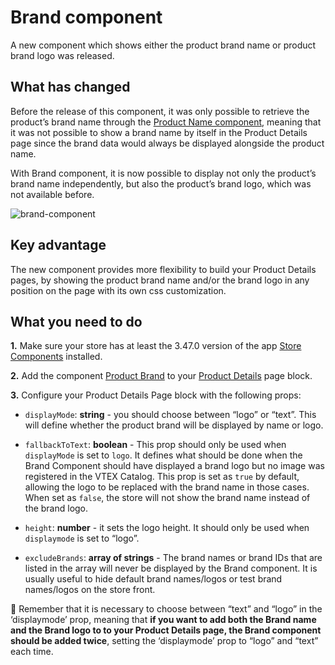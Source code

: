 # Brand component

A new component which shows either the product brand name or product brand logo was released.

## What has changed 

Before the release of this component, it was only possible to retrieve the product’s brand name through the [Product Name component](https://github.com/vtex-apps/store-components/blob/master/react/components/ProductName/README.md), meaning that it was not possible to show a brand name by itself in the Product Details page since the brand data would always be displayed alongside the product name. 

With Brand component, it is now possible to display not only the product’s brand name independently, but also the product’s brand logo, which was not available before.

![brand-component](https://user-images.githubusercontent.com/52087100/60600980-a374d700-9d87-11e9-9f57-e10cbe371577.png)

## Key advantage

The new component provides more flexibility to build your Product Details pages, by showing the product brand name and/or the brand logo in any position on the page with its own css customization.

## What you need to do

__1.__ Make sure your store has at least the 3.47.0 version of the app [Store Components](https://github.com/vtex-apps/store-components) installed.

__2.__ Add the component [Product Brand](https://github.com/vtex-apps/store-components/tree/master/react/components/ProductBrand) to your [Product Details](https://github.com/vtex-apps/product-details) page block.

__3.__ Configure your Product Details Page block with the following props:

- `displayMode`: __string__ - you should choose between “logo” or “text”. This will define whether the product brand will be displayed by name or logo.

- `fallbackToText`: __boolean__ - This prop should only be used when `displayMode` is set to `logo`. It defines what should be done when the Brand Component should have displayed a brand logo but no image was registered in the VTEX Catalog. This prop is set as `true` by default, allowing the logo to be replaced with the brand name in those cases. When set as `false`, the store will not show the brand name instead of the brand logo.

- `height`: __number__ - it sets the logo height. It should only be used when `displaymode` is set to “logo”.

- `excludeBrands`: __array of strings__ - The brand names or brand IDs that are listed in the array will never be displayed by the Brand component. It is usually useful to hide default brand names/logos or test brand names/logos on the store front.

:eyes: Remember that it is necessary to choose between “text” and “logo” in the ‘displaymode’ prop, meaning that __if you want to add both the Brand name and the Brand logo to to your Product Details page, the Brand component should be added twice__, setting the ‘displaymode’ prop to “logo” and “text” each time.
